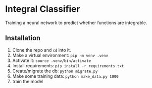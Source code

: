 # Integral Classifier

Training a neural network to predict whether functions are integrable.

## Installation

1. Clone the repo and `cd` into it.
1. Make a virtual environment: `pip -m venv .venv`
1. Activate it: `source .venv/bin/activate`
1. Install requirements: `pip install -r requirements.txt`
1. Create/migrate the db: `python migrate.py`
1. Make some training data: `python make_data.py 1000`
1. train the model